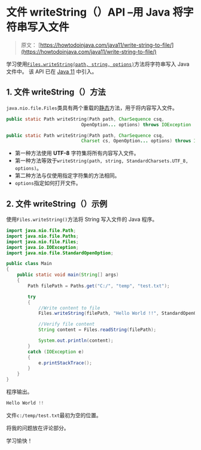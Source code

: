 # 文件 writeString（）API –用 Java 将字符串写入文件

> 原文： [https://howtodoinjava.com/java11/write-string-to-file/](https://howtodoinjava.com/java11/write-string-to-file/)

学习使用[`Files.writeString(path, string, options)`](https://docs.oracle.com/en/java/javase/11/docs/api/java.base/java/nio/file/Files.html#writeString(java.nio.file.Path,java.lang.CharSequence,java.nio.charset.Charset,java.nio.file.OpenOption...))方法将字符串写入 Java 文件中。 该 API 已在 [Java 11](https://howtodoinjava.com/java11/features-enhancements/) 中引入。

## 1\. 文件 writeString（）方法

`java.nio.file.Files`类具有两个重载的[静态](https://howtodoinjava.com/java/basics/java-static-keyword/)方法，用于将内容写入文件。

```java
public static Path writeString​(Path path, CharSequence csq, 
							OpenOption... options) throws IOException

public static Path writeString​(Path path, CharSequence csq, 
							Charset cs, OpenOption... options) throws IOException

```

*   第一种方法使用 **UTF-8** 字符集将所有内容写入文件。
*   第一种方法等效于`writeString(path, string, StandardCharsets.UTF_8, options)`。
*   第二种方法与仅使用指定字符集的方法相同。
*   `options`指定如何打开文件。

## 2\. 文件 writeString（）示例

使用`Files.writeString()`方法将 String 写入文件的 Java 程序。

```java
import java.nio.file.Path;
import java.nio.file.Paths;
import java.nio.file.Files;
import java.io.IOException;
import java.nio.file.StandardOpenOption;

public class Main 
{
	public static void main(String[] args) 
	{
		Path filePath = Paths.get("C:/", "temp", "test.txt");

		try 
		{
			//Write content to file
			Files.writeString(filePath, "Hello World !!", StandardOpenOption.APPEND);

			//Verify file content
			String content = Files.readString(filePath);

			System.out.println(content);
		} 
		catch (IOException e) 
		{
			e.printStackTrace();
		}
	}
}

```

程序输出。

```java
Hello World !!

```

文件`c:/temp/test.txt`最初为空的位置。

将我的问题放在评论部分。

学习愉快！